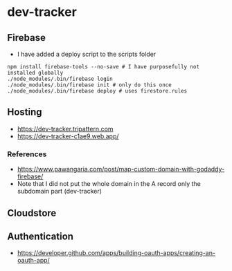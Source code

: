 # dev-tracker

## Firebase
* I have added a deploy script to the scripts folder
```
npm install firebase-tools --no-save # I have purposefully not installed globally
./node_modules/.bin/firebase login 
./node_modules/.bin/firebase init # only do this once
./node_modules/.bin/firebase deploy # uses firestore.rules
```

## Hosting
* https://dev-tracker.tripattern.com
* https://dev-tracker-c1ae9.web.app/
### References
* https://www.pawangaria.com/post/map-custom-domain-with-godaddy-firebase/
* Note that I did not put the whole domain in the A record only the subdomain part (dev-tracker)

## Cloudstore

## Authentication
* https://developer.github.com/apps/building-oauth-apps/creating-an-oauth-app/

